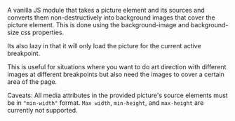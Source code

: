 A vanilla JS module that takes a picture element and its sources and converts them non-destructively into background images that cover the picture element. This is done using the background-image and background-size css properties.

Its also lazy in that it will only load the picture for the current active breakpoint.

This is useful for situations where you want to do art direction with different images at different breakpoints but also need the images to cover a certain area of the page.

Caveats: All media attributes in the provided picture's source elements must be in `"min-width"` format. `Max width`, `min-height`,  and `max-height` are currently not supported.
